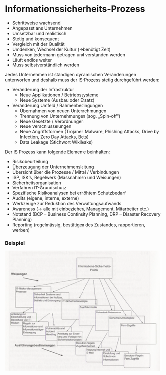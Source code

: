# Informationssicherheits-Prozess

* Schrittweise wachsend
* Angepasst ans Unternehmen
* Umsetzbar und realistisch
* Stetig und konsequent
* Vergleich mit der Qualität
* Umdenken, Wechsel der Kultur \(-&gt;benötigt Zeit\)
* Muss von jedermann getragen und verstanden werden
* Läuft endlos weiter
* Muss selbstverständlich werden

Jedes Unternehmen ist ständigen dynamischen Veränderungen unterworfen und deshalb muss der IS-Prozess stetig durchgeführt werden:

* Veränderung der Infrastruktur
  * Neue Applikationen / Betriebssysteme
  * Neue Systeme \(Ausbau oder Ersatz\)
* Veränderung Umfeld / Rahmenbedingungen
  * Übernahmen von neuen Unternehmungen
  * Trennung von Unternehmungen \(sog. „Spin-off“\)
  * Neue Gesetzte / Verordnungen
  * Neue Verschlüsselungen
  * Neue Angriffsformen \(Trojaner, Malware, Phishing Attacks, Drive by Infection, Zero Day Attacks, Bots\)
  * Data Leakage \(Stichwort Wikileaks\)

Der IS Prozess kann folgende Elemente beinhalten:

* Risikobeurteilung
* Überzeugung der Unternehmensleitung
* Übersicht über die Prozesse / Mittel / Verbindungen
* ISP, ISK‘s, Regelwerk \(Massnahmen und Weisungen\)
* Sicherheitsorganisation
* Verfahren IT-Grundschutz
* Spezifische Risikoanalysen bei erhöhtem Schutzbedarf
* Audits \(eigene, interne, externe\)
* Werkzeuge zur Reduktion des Verwaltungsaufwands
* Awareness \(-&gt; alle mit einbeziehen, Management, Mitarbeiter etc.\)
* Notstand \(BCP – Business Continuity Planning, DRP – Disaster Recovery Planning\)
* Reporting \(regelmässig, bestätigen des Zustandes, rapportieren, werben\)

### Beispiel

![](../../.gitbook/assets/image%20%2814%29.png)

